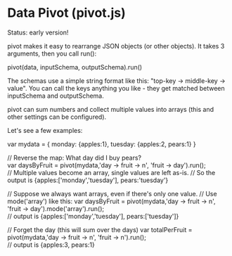 # Data Pivot (pivot.js)

Status: early version!

pivot makes it easy to rearrange JSON objects (or other objects).
It takes 3 arguments, then you call run():

  pivot(data, inputSchema, outputSchema).run()

The schemas use a simple string format like this: "top-key -> middle-key -> value".
You can call the keys anything you like - they get matched between inputSchema and outputSchema.

pivot can sum numbers and collect multiple values into arrays (this and other settings can be configured).

Let's see a few examples:

  var mydata = {
    monday: {apples:1},
    tuesday: {apples:2, pears:1}
  }

  // Reverse the map: What day did I buy pears?  
  var daysByFruit = pivot(mydata,'day -> fruit -> n', 'fruit -> day').run();  
  // Multiple values become an array, single values are left as-is.
  // So the output is {apples:['monday','tuesday'], pears:'tuesday'}

  // Suppose we always want arrays, even if there's only one value.
  // Use mode('array') like this:
  var daysByFruit = pivot(mydata,'day -> fruit -> n', 'fruit -> day').mode('array').run();  
  // output is {apples:['monday','tuesday'], pears:['tuesday']}

  // Forget the day (this will sum over the days)
  var totalPerFruit = pivot(mydata,'day -> fruit -> n', 'fruit -> n').run();  
  // output is {apples:3, pears:1}

